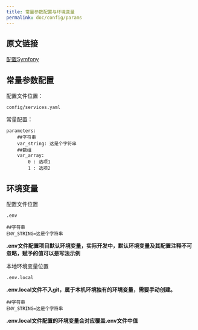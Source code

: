 ```yaml
---
title: 常量参数配置与环境变量
permalink: doc/config/params
---
```


## 原文链接

[配置Symfony](https://symfony.com/doc/current/configuration.html#importing-configuration-files)

## 常量参数配置

配置文件位置：
```shell
config/services.yaml
```
常量配置：
```shell
parameters:
    ##字符串
    var_string: 这是个字符串
    ##数组
    var_array:
        0 : 选项1
        1 : 选项2
```

## 环境变量

配置文件位置
```
.env
```
```shell
##字符串
ENV_STRING=这是个字符串
```
**.env文件配置项目默认环境变量，实际开发中，默认环境变量及其配置注释不可忽略，赋予的值可以是写法示例**

本地环境变量位置
```shell
.env.local
```
**.env.local文件不入git，属于本机环境独有的环境变量，需要手动创建。**
```shell
##字符串
ENV_STRING=这是个字符串
```
**.env.local文件配置的环境变量会对应覆盖.env文件中值**

